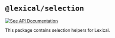 # `@lexical/selection`

[![See API Documentation](https://lexical.dev/img/see-api-documentation.svg)](https://lexical.dev/docs/api/modules/lexical_selection)

This package contains selection helpers for Lexical.

